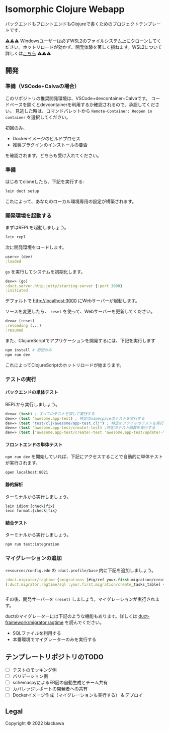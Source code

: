 # Isomorphic Clojure Webapp

バックエンドもフロントエンドもClojureで書くためのプロジェクトテンプレートです.

:warning::warning::warning: Windowsユーザーは必ずWSL2のファイルシステム上にクローンしてください。ホットリロードが効かず、開発体験を著しく損ねます。WSL2について詳しくは[こちら](https://docs.microsoft.com/ja-jp/windows/wsl/setup/environment#file-storage) :warning::warning::warning:

## 開発

### 準備（VSCode+Calvaの場合）

このリポジトリの推奨開発環境は、VSCode+devcontainer+Calvaです。
コードベースを開くとdevcontainerを利用するか確認されるので、承認してください。
見逃した時は、コマンドパレットから `Remote-Container: Reopen in container` を選択してください。

初回のみ、

- Dockerイメージのビルドプロセス
- 推奨プラグインのインストールの要否

を確認されます。どちらも受け入れてください。

### 準備

はじめてcloneしたら、下記を実行する:

```sh
lein duct setup
```

これによって、あなたのローカル環境専用の設定が構築されます。

### 開発環境を起動する

まずはREPLを起動しましょう。

```sh
lein repl
```

次に開発環境をロードします。

```clojure
user=> (dev)
:loaded
```

`go` を実行してシステムを初期化します。

```clojure
dev=> (go)
:duct.server.http.jetty/starting-server {:port 3000}
:initiated
```

デフォルトで <http://localhost:3000> にWebサーバーが起動します。

ソースを変更したら、 `reset` を使って、Webサーバーを更新してください。

```clojure
dev=> (reset)
:reloading (...)
:resumed
```

また、ClojureScriptでアプリケーションを開発するには、下記を実行します

```sh
npm install # 初回のみ
npm run dev
```

これによってClojureScriptのホットリロードが始まります。

### テストの実行

#### バックエンドの単体テスト

REPLから実行しましょう。

```clojure
dev=> (test) ; すべてのテストを探して実行する
dev=> (test 'awesome.app-test) ; 特定のnamespaceのテストを実行する
dev=> (test "test/clj/awesome/app-test.clj") ; 特定のファイルのテストを実行する
dev=> (test 'awesome.app-test/create!-test) ;特定のテスト関数を実行する
dev=> (test ['awesome.app-test/create!-test 'awesome.app-test/update!-test]) ; 複数のテストを実行することもできる
```

#### フロントエンドの単体テスト

`npm run dev` を開始していれば、下記にアクセスすることで自動的に単体テストが実行されます。

```sh
open localhost:8021
```

#### 静的解析

ターミナルから実行しましょう。

```sh
lein idiom:{check|fix}
lein format:{check|fix}
```

#### 結合テスト

ターミナルから実行しましょう。

```sh
npm run test:integration
```

### マイグレーションの追加

`resources/config.edn` の `:duct.profile/base` 内に下記を追加しましょう。

```clj
:duct.migrator/ragtime {:migrations [#ig/ref your.first.migration/create_tasks_table]}
[:duct.migrator.ragtime/sql :your.first.migration/create_tasks_table] {:up ["create table tasks (id integer autoincrement primary key, label varcahr(128) not null);"]
                                                                       :down ["drop table tasks;"]}
```

その後、開発サーバーを `(reset)` しましょう。マイグレーションが実行されます。

ductのマイグレーターには下記のような機能もあります。詳しくは [duct-framework/migrator.ragtime](https://github.com/duct-framework/migrator.ragtime) を読んでください。

- SQLファイルを利用する
- 本番環境でマイグレーターのみを実行する

## テンプレートリポジトリのTODO

- [ ] テストのモッキング例
- [ ] バリデーション例
- [ ] schemaspyによるER図の自動生成とチーム共有
- [ ] カバレッジレポートの開発者への共有
- [ ] Dockerイメージ作成（マイグレーションも実行する） & デプロイ

## Legal

Copyright © 2022 blackawa
